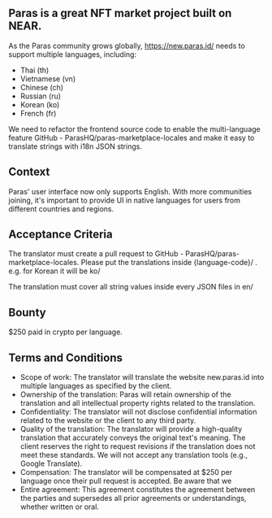## Paras is a great NFT market project built on NEAR.

As the Paras community grows globally, https://new.paras.id/ needs to support multiple languages, including:

- Thai (th)
- Vietnamese (vn)
- Chinese (ch)
- Russian (ru)
- Korean (ko)
- French (fr)
 

We need to refactor the frontend source code to enable the multi-language feature GitHub - ParasHQ/paras-marketplace-locales and make it easy to translate strings with i18n JSON strings.

## Context
Paras' user interface now only supports English. With more communities joining, it's important to provide UI in native languages for users from different countries and regions.


## Acceptance Criteria
The translator must create a pull request to GitHub - ParasHQ/paras-marketplace-locales. Please put the translations inside {language-code}/ . e.g. for Korean it will be ko/

The translation must cover all string values inside every JSON files in en/

## Bounty
$250 paid in crypto per language.

## Terms and Conditions
- Scope of work: The translator will translate the website new.paras.id into multiple languages as specified by the client.
- Ownership of the translation: Paras will retain ownership of the translation and all intellectual property rights related to the translation.
- Confidentiality: The translator will not disclose confidential information related to the website or the client to any third party.
- Quality of the translation: The translator will provide a high-quality translation that accurately conveys the original text's meaning. The client reserves the right to request revisions if the translation does not meet these standards. We will not accept any translation tools (e.g., Google Translate).
- Compensation: The translator will be compensated at $250 per language once their pull request is accepted. Be aware that we
- Entire agreement: This agreement constitutes the agreement between the parties and supersedes all prior agreements or understandings, whether written or oral.
